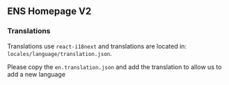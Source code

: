 ## ENS Homepage V2

### Translations

Translations use `react-i18next` and translations are located in: `locales/language/translation.json`.

Please copy the `en.translation.json` and add the translation to allow us to add a new language
